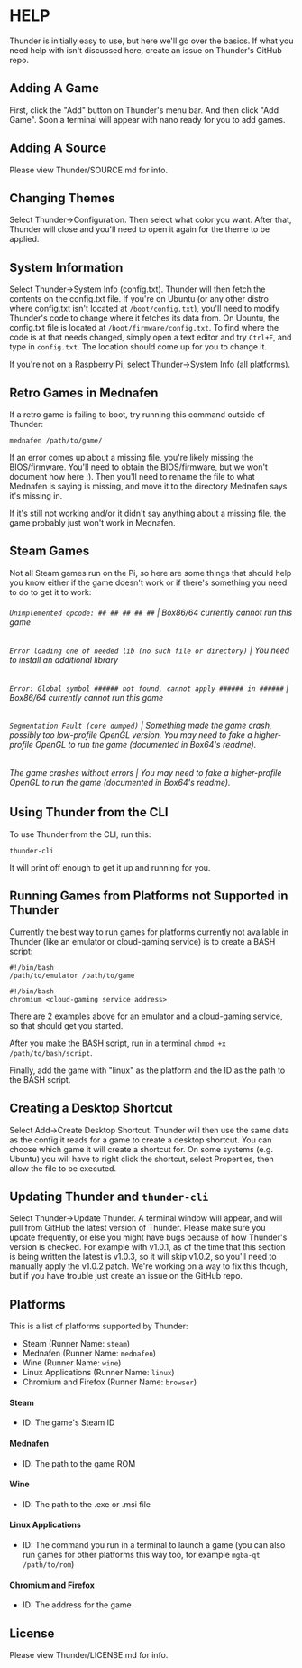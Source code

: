 # HELP
Thunder is initially easy to use, but here we'll go over the basics. If what you need help with isn't discussed here, create an issue on Thunder's GitHub repo.
## Adding A Game
First, click the "Add" button on Thunder's menu bar. And then click "Add Game". Soon a terminal will appear with nano ready for you to add games.
## Adding A Source
Please view Thunder/SOURCE.md for info.
## Changing Themes
Select Thunder->Configuration. Then select what color you want. After that, Thunder will close and you'll need to open it again for the theme to be applied.
## System Information
Select Thunder->System Info (config.txt). Thunder will then fetch the contents on the config.txt file. If you're on Ubuntu (or any other distro where config.txt isn't located at `/boot/config.txt`), you'll need to modify Thunder's code to change where it fetches its data from. On Ubuntu, the config.txt file is located at `/boot/firmware/config.txt`. To find where the code is at that needs changed, simply open a text editor and try `Ctrl+F`, and type in `config.txt`. The location should come up for you to change it.

If you're not on a Raspberry Pi, select Thunder->System Info (all platforms).
## Retro Games in Mednafen
If a retro game is failing to boot, try running this command outside of Thunder:
```
mednafen /path/to/game/
```
If an error comes up about a missing file, you're likely missing the BIOS/firmware. You'll need to obtain the BIOS/firmware, but we won't document how here :). Then you'll need to rename the file to what Mednafen is saying is missing, and move it to the directory Mednafen says it's missing in.

If it's still not working and/or it didn't say anything about a missing file, the game probably just won't work in Mednafen.
## Steam Games
Not all Steam games run on the Pi, so here are some things that should help you know either if the game doesn't work or if there's something you need to do to get it to work:
###### `Unimplemented opcode: ## ## ## ## ##` | Box86/64 currently cannot run this game
###### `Error loading one of needed lib (no such file or directory)` | You need to install an additional library
###### `Error: Global symbol ###### not found, cannot apply ###### in ######` | Box86/64 currently cannot run this game
###### `Segmentation Fault (core dumped)` | Something made the game crash, possibly too low-profile OpenGL version. You may need to fake a higher-profile OpenGL to run the game (documented in Box64's readme).
###### The game crashes without errors | You may need to fake a higher-profile OpenGL to run the game (documented in Box64's readme).
## Using Thunder from the CLI
To use Thunder from the CLI, run this:
```
thunder-cli
```
It will print off enough to get it up and running for you. 
## Running Games from Platforms not Supported in Thunder
Currently the best way to run games for platforms currently not available in Thunder (like an emulator or cloud-gaming service) is to create a BASH script:
```
#!/bin/bash
/path/to/emulator /path/to/game
```
```
#!/bin/bash
chromium <cloud-gaming service address>
```
There are 2 examples above for an emulator and a cloud-gaming service, so that should get you started.

After you make the BASH script, run in a terminal `chmod +x /path/to/bash/script`.

Finally, add the game with "linux" as the platform and the ID as the path to the BASH script.
## Creating a Desktop Shortcut
Select Add->Create Desktop Shortcut. Thunder will then use the same data as the config it reads for a game to create a desktop shortcut. You can choose which game it will create a shortcut for. On some systems (e.g. Ubuntu) you will have to right click the shortcut, select Properties, then allow the file to be executed.
## Updating Thunder and `thunder-cli`
Select Thunder->Update Thunder. A terminal window will appear, and will pull from GitHub the latest version of Thunder. Please make sure you update frequently, or else you might have bugs because of how Thunder's version is checked. For example with v1.0.1, as of the time that this section is being written the latest is v1.0.3, so it will skip v1.0.2, so you'll need to manually apply the v1.0.2 patch. We're working on a way to fix this though, but if you have trouble just create an issue on the GitHub repo. 
## Platforms
This is a list of platforms supported by Thunder:

- Steam (Runner Name: `steam`)
- Mednafen (Runner Name: `mednafen`)
- Wine (Runner Name: `wine`)
- Linux Applications (Runner Name: `linux`)
- Chromium and Firefox (Runner Name: `browser`)

#### Steam

- ID: The game's Steam ID

#### Mednafen

- ID: The path to the game ROM

#### Wine

- ID: The path to the .exe or .msi file

#### Linux Applications

- ID: The command you run in a terminal to launch a game (you can also run games for other platforms this way too, for example `mgba-qt /path/to/rom`)

#### Chromium and Firefox

- ID: The address for the game

## License
Please view Thunder/LICENSE.md for info.
